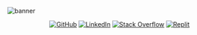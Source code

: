 ![banner](https://user-images.githubusercontent.com/39318103/163634450-03dab6d8-f87a-4fde-8c98-02e46b188ce9.png)




<p align="center">
    <a href="https://github.com/erikjearl" target="_blank"><img alt="GitHub" src="https://img.shields.io/badge/-erikjearl-181717?style=flat-square&logo=GitHub&logoColor=white"></a>
    <a href="https://www.linkedin.com/in/erikjearl" target="_blank"><img alt="LinkedIn" src="https://img.shields.io/badge/-LinkedIn-0077B5?style=flat-square&logo=Linkedin&logoColor=white"></a>
    <a href="https://stackoverflow.com/users/14120333/erik" target="_blank"><img alt="Stack Overflow" src="https://img.shields.io/badge/-Stack%20Overflow-FE7A16?style=flat-square&logo=Stack-Overflow&logoColor=white"></a>
    <a href="https://replit.com/@erikjearl" target="_blank"><img alt="Replit" src="https://img.shields.io/badge/Repl.it-%230D101E.svg?logo=replit&logoColor=white"></a>
</p>

<!--
**erikjearl/erikjearl** is a ✨ _special_ ✨ repository because its `README.md` (this file) appears on your GitHub profile.

Here are some ideas to get you started:

- 🔭 I’m currently working on ...
- 🌱 I’m currently learning ...
- 👯 I’m looking to collaborate on ...
- 🤔 I’m looking for help with ...
- 💬 Ask me about ...
- 📫 How to reach me: ...
- 😄 Pronouns: ...
- ⚡ Fun fact: ...
-->
